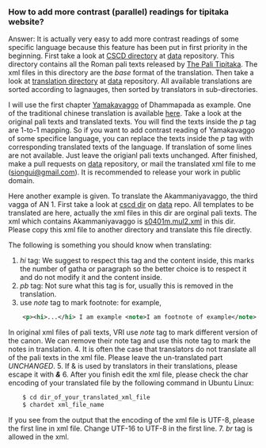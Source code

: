 ### How to add more contrast (parallel) readings for tipitaka website?

Answer: It is actually very easy to add more contrast readings of some specific language because this feature has been put in first priority in the beginning. First take a look at [CSCD directory](https://github.com/siongui/data/tree/master/pali/common/romn/cscd) at [data](https://github.com/siongui/data) repository. This directory contains all the Roman pali texts released by [The Pali Tipitaka](http://www.tipitaka.org/). The xml files in this directory are the <em>base</em> format of the translation. Then take a look at [translation directory](https://github.com/siongui/data/tree/master/pali/common/translation) at [data](https://github.com/siongui/data) repository. All available translations are sorted according to lagnauges, then sorted by translators in sub-directories.

I will use the first chapter [Yamakavaggo](https://github.com/siongui/data/blob/master/pali/common/romn/cscd/s0502m.mul0.xml) of Dhammapada as example. One of the traditional chinese translation is available [here](https://github.com/siongui/data/blob/master/pali/common/translation/zh_TW/2/s0502m.mul0.xml). Take a look at the original pali texts and translated texts. You will find the texts inside the <em>p</em> tag are 1-to-1 mapping. So if you want to add contrast reading of Yamakavaggo of some specifice language, you can replace the texts inside the <em>p</em> tag with corresponding translated texts of the language. If translation of some lines are not available. Just leave the origianl pali texts unchanged. After finished, make a pull requests on [data](https://github.com/siongui/data) repository, or mail the translated xml file to me (siongui@gmail.com). It is recommended to release your work in public domain.

Here another example is given. To translate the Akammaniyavaggo, the third vagga of AN 1. First take a look at [cscd dir](https://github.com/siongui/data/tree/master/pali/common/romn/cscd) on [data](https://github.com/siongui/data) repo. All templates to be translated are here, actually the xml files in this dir are orginal pali texts. The xml which contains Akammaniyavaggo is [s0401m.mul2.xml](https://github.com/siongui/data/blob/master/pali/common/romn/cscd/s0401m.mul2.xml) in this dir. Please copy this xml file to another directory and translate this file directly.

The following is something you should know when translating:
1. <em>hi</em> tag: We suggest to respect this tag and the content inside, this marks the number of gatha or paragraph so the better choice is to respect it and do not modify it and the content inside.
2. <em>pb</em> tag: Not sure what this tag is for, usually this is removed in the translation.
3. use <em>note</em> tag to mark footnote: for example,
```xml
    <p><hi>...</hi> I am example <note>I am footnote of example</note> ...some other content here.... </p>
```
   In original xml files of pali texts, VRI use <em>note</em> tag to mark different version of the canon. We can remove their note tag and use this note tag to mark the notes in translation.
4. It is often the case that translators do not translate all of the pali texts in the xml file. Please leave the un-translated part <em>UNCHANGED</em>.
5. If & is used by translators in their translations, please escape it with <strong><em>&amp;</em></strong>
6. After you finish edit the xml file, please check the char encoding of your translated file by the following command in Ubuntu Linux:
```bash
    $ cd dir_of_your_translated_xml_file
    $ chardet xml_file_name
```
   If you see from the output that the encoding of the xml file is UTF-8, please the first line in xml file. Change UTF-16 to UTF-8 in the first line.
7. <em>br</em> tag is allowed in the xml.

